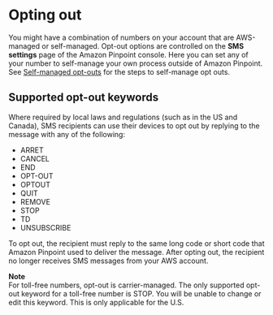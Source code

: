 # Opting out<a name="channels-sms-limitations-opt-out"></a>

You might have a combination of numbers on your account that are AWS\-managed or self\-managed\. Opt\-out options are controlled on the **SMS settings** page of the Amazon Pinpoint console\. Here you can set any of your number to self\-manage your own process outside of Amazon Pinpoint\. See [Self\-managed opt\-outs](settings-sms-managing.md#settings-account-sms-self-managed-opt-out) for the steps to self\-manage opt outs\.

## Supported opt\-out keywords<a name="settings-sms-self-opt-out-terms"></a>

Where required by local laws and regulations \(such as in the US and Canada\), SMS recipients can use their devices to opt out by replying to the message with any of the following: 
+ ARRET
+ CANCEL
+ END
+ OPT\-OUT
+ OPTOUT
+ QUIT
+ REMOVE
+ STOP
+ TD
+ UNSUBSCRIBE

To opt out, the recipient must reply to the same long code or short code that Amazon Pinpoint used to deliver the message\. After opting out, the recipient no longer receives SMS messages from your AWS account\.

**Note**  
For toll\-free numbers, opt\-out is carrier\-managed\. The only supported opt\-out keyword for a toll\-free number is STOP\. You will be unable to change or edit this keyword\. This is only applicable for the U\.S\.